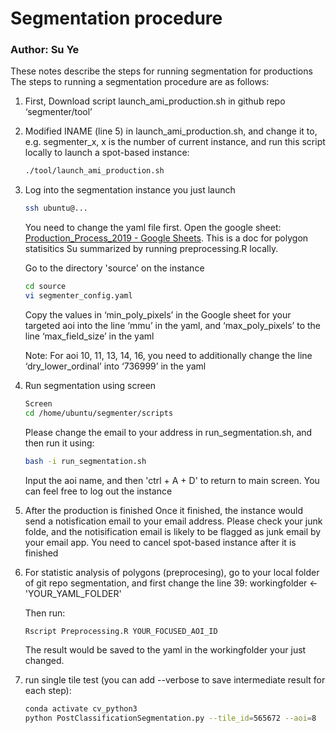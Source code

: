 # Segmentation procedure
### Author: Su Ye
These notes describe the steps for running segmentation for productions
The steps to running a segmentation procedure are as follows:

1. First, Download script launch_ami_production.sh in github repo ‘segmenter/tool’

2. Modified INAME (line 5) in  launch_ami_production.sh, and change it to, e.g. segmenter_x, x is the number of current instance, and run this script locally to launch a spot-based instance: 

    ```bash
    ./tool/launch_ami_production.sh
    ```

3. Log into the segmentation instance you just launch 
    
    ```bash
    ssh ubuntu@...
    ```

    You need to change the yaml file first. Open the google sheet: [Production_Process_2019 - Google Sheets](https://docs.google.com/spreadsheets/d/1QWfPwVDH4aqSLCIJr56WjXfuRpig5UtMfIBao9C77YM/edit#gid=0 ). This is a doc for polygon statisitics Su summarized by running preprocessing.R locally. 

    Go to the directory 'source' on the instance
    
    ```bash
    cd source
    vi segmenter_config.yaml
    ```
    

    Copy the values in ‘min_poly_pixels’ in the Google sheet for your targeted aoi into the line ‘mmu’ in the yaml, and ‘max_poly_pixels’ to the line ‘max_field_size’ in the yaml
    
    Note: For aoi 10, 11, 13, 14, 16, you need to additionally change the line ‘dry_lower_ordinal’ into ‘736999’ in the yaml
    
4. Run segmentation using screen 
    ```bash
    Screen
    cd /home/ubuntu/segmenter/scripts
    ```
    Please change the email to your address in run_segmentation.sh, and then run it using:
    ```bash
    bash -i run_segmentation.sh
    ```
    Input the aoi name, and then 'ctrl + A + D' to return to main screen. You can feel free to log out the instance 
5. After the production is finished
    Once it finished, the instance would send a notisfication email to your email address. Please check your junk folde, and the notisification email is likely to be flagged as junk email by your email app.
    You need to cancel spot-based instance after it is finished
    
6. For statistic analysis of polygons (preprocesing), go to your local folder of git repo segmentation, and first change the line 39: workingfolder <- 'YOUR_YAML_FOLDER'

    Then run:
    
    ```bash
    Rscript Preprocessing.R YOUR_FOCUSED_AOI_ID
    ```
    
    The result would be saved to the yaml in the workingfolder your just changed.

7. run single tile test (you can add --verbose to save intermediate result for each step):
   ```bash
   conda activate cv_python3
   python PostClassificationSegmentation.py --tile_id=565672 --aoi=8
   
